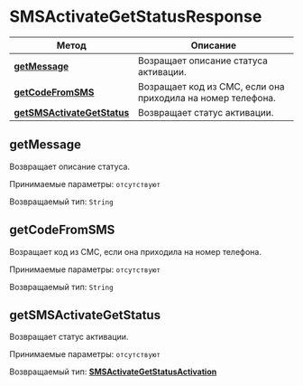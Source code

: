 # SMSActivateGetStatusResponse

Метод | Описание
------------- | -------------
[**getMessage**](SMSActivateGetStatusResponse.md#getMessage) | Возращает описание статуса активации.
[**getCodeFromSMS**](SMSActivateGetStatusResponse.md#getCodeFromSMS) | Возращает код из СМС, если она приходила на номер телефона.
[**getSMSActivateGetStatus**](SMSActivateGetStatusResponse.md#getSMSActivateGetStatus) | Возвращает статус активации.

<a name="getMessage"></a>
## **getMessage**

Возвращает описание статуса.

Принимаемые параметры:
`отсутствуют`

Возвращаемый тип:
`String`

<a name="getCodeFromSMS"></a>
## **getCodeFromSMS**

Возращает код из СМС, если она приходила на номер телефона.

Принимаемые параметры:
`отсутствуют`

Возвращаемый тип:
`String`

<a name="getSMSActivateGetStatus"></a>
## **getSMSActivateGetStatus**

Возвращает статус активации.

Принимаемые параметры:
`отсутствуют`

Возвращаемый тип:
[**SMSActivateGetStatusActivation**](enums/SMSActivateGetStatusActivation.md)
